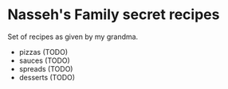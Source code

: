 # Nasseh's Family secret recipes

Set of recipes as given by my grandma.

- pizzas (TODO)
- sauces (TODO)
- spreads (TODO)
- desserts (TODO)